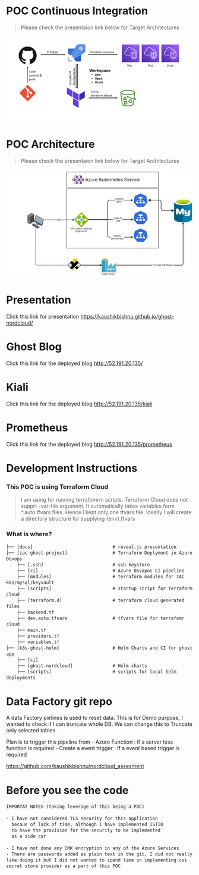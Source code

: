 # POC Continuous Integration

> Please check the presentaion link below for Target Architectures

![](docs/pics/devops-pipeline-current-architecture.jpg)

# POC Architecture

> Please check the presentaion link below for Target Architectures

![](docs/pics/current-ghost-architecture.JPG)

# Presentation

Click this link for presentation https://kaushikbishnu.github.io/ghost-nordcloud/

# Ghost Blog

Click this link for the deployed blog http://52.191.20.135/

# Kiali

Click this link for the deployed blog http://52.191.20.135/kiali

# Prometheus

Click this link for the deployed blog http://52.191.20.135/prometheus

# Development Instructions

### This POC is using Terraform Cloud 
>I am using  for running terrafomrm scripts.
Terraform Cloud does not supprt -var-file argument.
It automatically takes variables form *.auto.tfvars files.
Hence I kept only one tfvars file. Ideally I will create a directory structure for supplying {env}.tfvars


### What is where?

    
    ├── [docs]                              # reveal.js presentation
    ├── [iac-ghost-project]                 # Terraform Deplyment in Azure Devops
        ├── [.ssh]                          # ssh keystore 
        ├── [ci]                            # Azure Devopos CI pipeline
        ├── [modules]                       # terraform modules for IAC k8s/mysql/keyvault            
        ├── [scripts]                       # startup script for Terraform Cloud
        ├── [terraform.d]                   # terraform cloud generated files
        ├── backend.tf                      
        ├── dev.auto.tfvars                 # tfvars file for terrafomr cloud
        ├── main.tf
        ├── providers.tf
        ├── variables.tf
    ├── [k8s-ghost-helm]                    # Helm Charts and CI for ghost app     
        ├── [ci]
        ├── [ghost-nordcloud]               # Helm charts
        ├── [scripts]                       # scripts for local helm deployments

# Data Factory git repo

A data Factory pielines is used to reset data. This is for Demo purpose, I wanted to check if I can truncate whole DB.
We can change this to Truncate only selected tables.

Plan is to trigger this pipeline from 
    - Azure Function : if a server less function is required
    - Create a event trigger : If a event based trigger is required

https://github.com/kaushikbishnu/nordcloud_assesment

# Before you see the code

    IMPORTAT NOTES (taking leverage of this being a POC)
    
    - I have not considered TLS security for this application 
      becaue of lack of time, although I have implemented ISTIO 
      to have the provision for the security to be implemented 
      as a side car

    - I have not done any CMK encryption in any of the Azure Services
    - There are passwords added as plain text in the git, I did not really like doing it but I did not wanted to spend time on implementing csi secret store provider as a part of this POC

      




